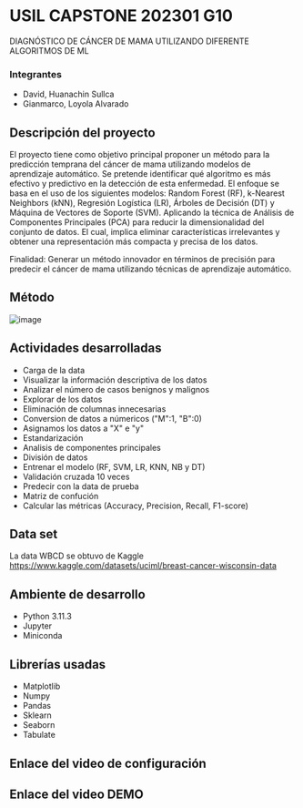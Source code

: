 # USIL CAPSTONE 202301 G10
DIAGNÓSTICO DE CÁNCER DE MAMA UTILIZANDO DIFERENTE ALGORITMOS DE ML
### Integrantes
- David, Huanachin Sullca
- Gianmarco, Loyola Alvarado

## Descripción del proyecto 
El proyecto tiene como objetivo principal proponer un método para la predicción temprana del cáncer de mama utilizando modelos de aprendizaje automático. Se pretende identificar qué algoritmo es más efectivo y predictivo en la detección de esta enfermedad. El enfoque se basa en el uso de los siguientes modelos: Random Forest (RF), k-Nearest Neighbors (kNN), Regresión Logística (LR), Árboles de Decisión (DT) y Máquina de Vectores de Soporte (SVM).
Aplicando la técnica de Análisis de Componentes Principales (PCA) para reducir la dimensionalidad del conjunto de datos. El cual, implica eliminar características irrelevantes y obtener una representación más compacta y precisa de los datos.

Finalidad: Generar  un método innovador en términos de precisión para predecir el cáncer de mama utilizando técnicas de aprendizaje automático.

## Método
![image](https://github.com/Gianmarco30/USIL_CAPSTONE202301_G10/assets/51091925/29b14054-8394-48d8-8d07-8015b2c83d4e)

## Actividades desarrolladas
- Carga de la data
- Visualizar la información descriptiva de los datos
- Analizar el número de casos benignos y malignos
- Explorar de los datos
- Eliminación de columnas innecesarias
- Conversion de datos a númericos ("M":1, "B":0)
- Asignamos los datos a "X" e "y"
- Estandarización
- Analisis de componentes principales
- División de datos
- Entrenar el modelo (RF, SVM, LR, KNN, NB y DT)
- Validación cruzada 10 veces
- Predecir con la data de prueba
- Matriz de confución
- Calcular las métricas (Accuracy, Precision, Recall, F1-score)
## Data set 
  La data WBCD se obtuvo de Kaggle 
  https://www.kaggle.com/datasets/uciml/breast-cancer-wisconsin-data 
## Ambiente de desarrollo
- Python 3.11.3
- Jupyter
- Miniconda
## Librerías usadas
- Matplotlib
- Numpy
- Pandas
- Sklearn
- Seaborn
- Tabulate
## Enlace del video de configuración

## Enlace del video DEMO
